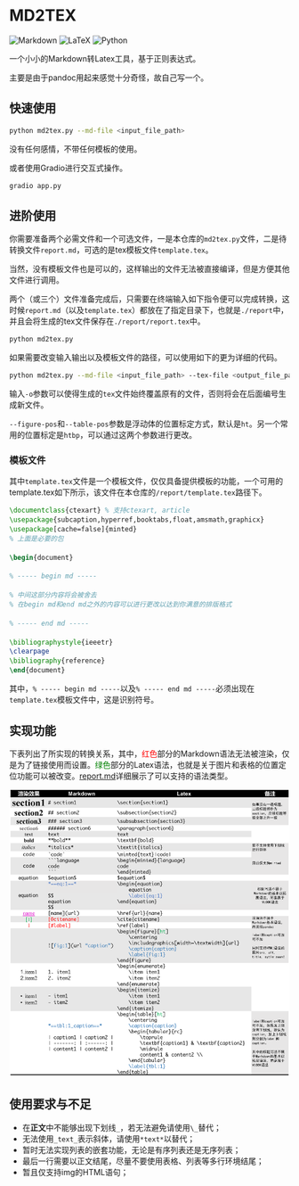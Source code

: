 # MD2TEX

![Markdown](https://img.shields.io/badge/markdown-%23000000.svg?style=for-the-badge&logo=markdown&logoColor=white) ![LaTeX](https://img.shields.io/badge/latex-%23008080.svg?style=for-the-badge&logo=latex&logoColor=white) ![Python](https://img.shields.io/badge/python-3670A0?style=for-the-badge&logo=python&logoColor=ffdd54)

一个小小的Markdown转Latex工具，基于正则表达式。

主要是由于pandoc用起来感觉十分奇怪，故自己写一个。

## 快速使用

```bash
python md2tex.py --md-file <input_file_path>
```

没有任何感情，不带任何模板的使用。

或者使用Gradio进行交互式操作。

```bash
gradio app.py
```

## 进阶使用

你需要准备两个必需文件和一个可选文件，一是本仓库的`md2tex.py`文件，二是待转换文件`report.md`，可选的是tex模板文件`template.tex`。

当然，没有模板文件也是可以的，这样输出的文件无法被直接编译，但是方便其他文件进行调用。

两个（或三个）文件准备完成后，只需要在终端输入如下指令便可以完成转换，这时候`report.md`（以及`template.tex`）都放在了指定目录下，也就是`./report`中，并且会将生成的tex文件保存在`./report/report.tex`中。

```bash
python md2tex.py
```

如果需要改变输入输出以及模板文件的路径，可以使用如下的更为详细的代码。

```bash
python md2tex.py --md-file <input_file_path> --tex-file <output_file_path> --template <template_path>
```

输入`-o`参数可以使得生成的`tex`文件始终覆盖原有的文件，否则将会在后面编号生成新文件。

`--figure-pos`和`--table-pos`参数是浮动体的位置标定方式，默认是`ht`。另一个常用的位置标定是`htbp`，可以通过这两个参数进行更改。

### 模板文件

其中`template.tex`文件是一个模板文件，仅仅具备提供模板的功能，一个可用的template.tex如下所示，该文件在本仓库的`/report/template.tex`路径下。

```tex
\documentclass{ctexart} % 支持ctexart, article
\usepackage{subcaption,hyperref,booktabs,float,amsmath,graphicx}
\usepackage[cache=false]{minted}
% 上面是必要的包

\begin{document}

% ----- begin md -----

% 中间这部分内容将会被舍去
% 在begin md和end md之外的内容可以进行更改以达到你满意的排版格式

% ----- end md -----

\bibliographystyle{ieeetr}
\clearpage
\bibliography{reference}
\end{document}
```

其中，`% ----- begin md -----`以及`% ----- end md -----`必须出现在`template.tex`模板文件中，这是识别符号。

## 实现功能

下表列出了所实现的转换关系，其中，<span style="color:red">红色</span>部分的Markdown语法无法被渲染，仅是为了链接使用而设置。<span style="color:green">绿色</span>部分的Latex语法，也就是关于图片和表格的位置定位功能可以被改变。[report.md](./report/report.md)详细展示了可以支持的语法类型。

![](./image/function.png)

## 使用要求与不足

- 在**正文**中不能够出现下划线`_`，若无法避免请使用`\_`替代；
- 无法使用`_text_`表示斜体，请使用`*text*`以替代；
- 暂时无法实现列表的嵌套功能，无论是有序列表还是无序列表；
- 最后一行需要以正文结尾，尽量不要使用表格、列表等多行环境结尾；
- 暂且仅支持img的HTML语句；
